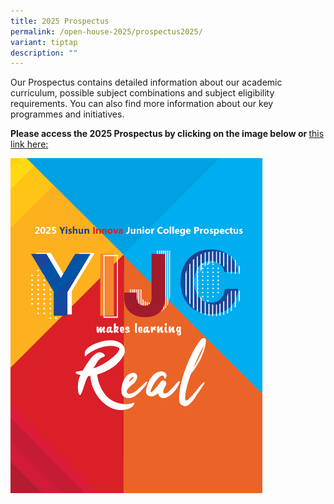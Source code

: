 ```yaml
---
title: 2025 Prospectus
permalink: /open-house-2025/prospectus2025/
variant: tiptap
description: ""
---
```

<p>Our Prospectus contains detailed information about our academic curriculum,
possible subject combinations and subject eligibility requirements. You
can also find more information about our key programmes and initiatives.</p>
<p><strong>Please access the 2025 Prospectus by clicking on the image below or </strong>
<a href="https://drive.google.com/file/d/1vGkhvm2H95h8QrinLE6coj7yOz3dynB2/view?usp=drive_link" rel="noopener nofollow" target="_blank">this link here:</a>
</p><a class="isomer-image-wrapper" href="https://drive.google.com/file/d/1vGkhvm2H95h8QrinLE6coj7yOz3dynB2/view?usp=drive_link"><img style="width: 80%;" height="auto" width="100%" alt="" src="/images/2024 Images/YIJC_PROSPECTUS_2025_cover_page_Page_01.png"></a>
<p></p>